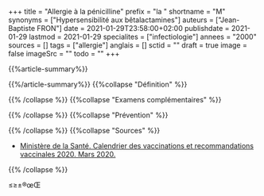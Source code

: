 +++
title = "Allergie à la pénicilline"
prefix = "la "
shortname = "M"
synonyms = ["Hypersensibilité aux bêtalactamines"]
auteurs = ["Jean-Baptiste FRON"]
date = 2021-01-29T23:58:00+02:00
publishdate = 2021-01-29
lastmod = 2021-01-29
specialites = ["infectiologie"]
annees = "2000"
sources = []
tags = ["allergie"]
anglais = []
sctid = ""
draft = true
image = false
imageSrc = ""
todo = ""
+++

{{%article-summary%}}



{{%/article-summary%}}
{{%collapse "Définition" %}}



{{% /collapse %}}
{{%collapse "Examens complémentaires" %}}


{{% /collapse %}}
{{%collapse "Prévention" %}}


{{% /collapse %}}
{{%collapse "Sources" %}}

- [Ministère de la Santé. Calendrier des vaccinations et recommandations vaccinales 2020. Mars 2020.](//solidarites-sante.gouv.fr/IMG/pdf/calendrier_vaccinal_29juin20.pdf)

{{% /collapse %}}

≤≥±®œŒ

